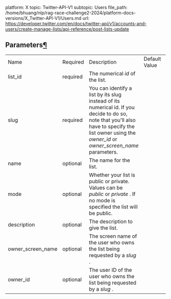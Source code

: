 platform: X
topic: Twitter-API-V1
subtopic: Users
file_path: /home/bhuang/nlp/rag-race-challenge2-2024/platform-docs-versions/X_Twitter-API-V1/Users.md
url: https://developer.twitter.com/en/docs/twitter-api/v1/accounts-and-users/create-manage-lists/api-reference/post-lists-update

## Parameters[¶](#parameters "Permalink to this headline")

|     |     |     |     |     |
| --- | --- | --- | --- | --- |
| Name | Required | Description | Default Value | Example |
| list\_id | required | The numerical _id_ of the list. |     |     |
| slug | required | You can identify a list by its slug instead of its numerical id. If you decide to do so, note that you'll also have to specify the list owner using the _owner\_id_ or _owner\_screen\_name_ parameters. |     |     |
| name | optional | The name for the list. |     |     |
| mode | optional | Whether your list is public or private. Values can be _public_ or _private_ . If no mode is specified the list will be public. |     |     |
| description | optional | The description to give the list. |     |     |
| owner\_screen\_name | optional | The screen name of the user who owns the list being requested by a _slug_ . |     |     |
| owner\_id | optional | The user ID of the user who owns the list being requested by a _slug_ . |     |     |
